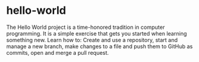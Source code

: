 # hello-world
The Hello World project is a time-honored tradition in computer programming. It is a simple exercise that gets you started when learning something new.  Learn how to:  Create and use a repository, start and manage a new branch, make changes to a file and push them to GitHub as commits, open and merge a pull request.
